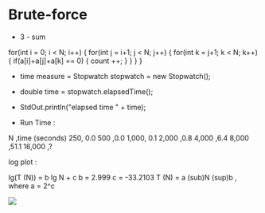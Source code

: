 # Brute-force

- 3 - sum

for(int i = 0; i < N; i++) {
    for(int j  = i+1; j < N; j++) {
        for(int k = j+1; k < N; k++) {
            if(a[i]+a[j]+a[k] == 0) {
                count ++;
            }
        }
    }
}

- time measure = Stopwatch stopwatch = new Stopwatch();
- double time = stopwatch.elapsedTime();
- StdOut.println("elapsed time " + time);

- Run Time :

N ,time (seconds)
250, 0.0
500 ,0.0
1,000, 0.1
2,000 ,0.8
4,000 ,6.4
8,000 ,51.1
16,000 ,?


log plot :

lg(T (N)) = b lg N + c
b = 2.999
c = -33.2103
T (N) = a (sub)N (sup)b
, where a = 2^c


![](file:///home/prem/Desktop/Screenshot%20from%202020-08-20%2020-40-01.png
)